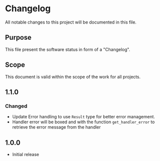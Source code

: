 # Changelog

All notable changes to this project will be documented in this file.

## Purpose

This file present the software status in form of a "Changelog".

## Scope

This document is valid within the scope of the work for all projects.

## 1.1.0

### Changed

* Update Error handling to use `Result` type for better error management.
* Handler error will be boxed and with the function `get_handler_error` to retrieve the error message from the handler

## 1.0.0

* Initial release
